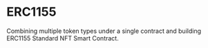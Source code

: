# ERC1155
Combining multiple token types under a single contract and building ERC1155 Standard NFT Smart Contract.
